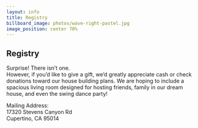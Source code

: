 ```yaml
---
layout: info
title: Registry
billboard_image: photos/wave-right-pastel.jpg
image_position: center 70%
---
```


## Registry
Surprise! There isn’t one.  
However, if you’d like to give a gift, we’d greatly appreciate cash or check donations toward our house building plans. We are hoping to include a spacious living room designed for hosting friends, family in our dream house, and even the swing dance party!  

Mailing Address:  
17320 Stevens Canyon Rd  
Cupertino, CA 95014
